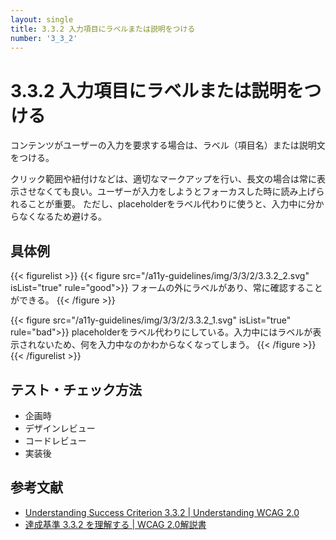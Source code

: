 ```yaml
---
layout: single
title: 3.3.2 入力項目にラベルまたは説明をつける
number: '3_3_2'
---
```


# 3.3.2 入力項目にラベルまたは説明をつける

コンテンツがユーザーの入力を要求する場合は、ラベル（項目名）または説明文をつける。

クリック範囲や紐付けなどは、適切なマークアップを行い、長文の場合は常に表示させなくても良い。ユーザーが入力をしようとフォーカスした時に読み上げられることが重要。
ただし、placeholderをラベル代わりに使うと、入力中に分からなくなるため避ける。

## 具体例

{{< figurelist >}}
  {{< figure
    src="/a11y-guidelines/img/3/3/2/3.3.2_2.svg"
    isList="true"
    rule="good">}}
    フォームの外にラベルがあり、常に確認することができる。
  {{< /figure >}}

  {{< figure
    src="/a11y-guidelines/img/3/3/2/3.3.2_1.svg"
    isList="true"
    rule="bad">}}
    placeholderをラベル代わりにしている。入力中にはラベルが表示されないため、何を入力中なのかわからなくなってしまう。
  {{< /figure >}}
{{< /figurelist >}}

## テスト・チェック方法

- 企画時
- デザインレビュー
- コードレビュー
- 実装後

## 参考文献

- [Understanding Success Criterion 3.3.2 | Understanding WCAG 2.0](https://www.w3.org/TR/UNDERSTANDING-WCAG20/minimize-error-cues.html)
- [達成基準 3.3.2 を理解する | WCAG 2.0解説書](https://waic.jp/docs/UNDERSTANDING-WCAG20/minimize-error-cues.html)
